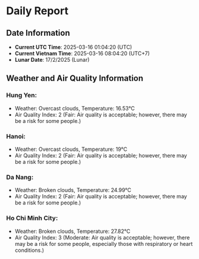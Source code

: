 # Daily Report
## Date Information
- **Current UTC Time**: 2025-03-16 01:04:20 (UTC)
- **Current Vietnam Time**: 2025-03-16 08:04:20 (UTC+7)
- **Lunar Date**: 17/2/2025 (Lunar)

## Weather and Air Quality Information

### Hung Yen:
- Weather: Overcast clouds, Temperature: 16.53°C
- Air Quality Index: 2 (Fair: Air quality is acceptable; however, there may be a risk for some people.)

### Hanoi:
- Weather: Overcast clouds, Temperature: 19°C
- Air Quality Index: 2 (Fair: Air quality is acceptable; however, there may be a risk for some people.)

### Da Nang:
- Weather: Broken clouds, Temperature: 24.99°C
- Air Quality Index: 2 (Fair: Air quality is acceptable; however, there may be a risk for some people.)

### Ho Chi Minh City:
- Weather: Broken clouds, Temperature: 27.82°C
- Air Quality Index: 3 (Moderate: Air quality is acceptable; however, there may be a risk for some people, especially those with respiratory or heart conditions.)
